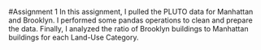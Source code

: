 #Assignment 1
In this assignment, I pulled the PLUTO data for Manhattan and Brooklyn. I performed some pandas operations to clean and prepare the data. Finally, I analyzed the ratio of Brooklyn buildings to Manhattan buildings for each Land-Use Category.
